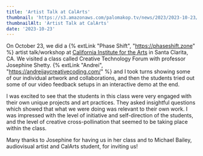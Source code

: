 ```yaml
---
title: 'Artist Talk at CalArts'
thumbnail: 'https://s3.amazonaws.com/palomakop.tv/news/2023/2023-10-23/calarts_1440px.jpg'
thumbnailAlt: 'Artist Talk at CalArts'
date: '2023-10-23'
---
```


On October 23, we did a {% extLink "Phase Shift", "https://phaseshift.zone" %} artist talk/workshop at <a href="https://calarts.edu/" rel="noopener" target="_blank">California Institute for the Arts</a> in Santa Clarita, CA. We visited a class called Creative Technology Forum with professor Josephine Shetty. {% extLink "Andrei", "https://andreijaycreativecoding.com/" %} and I took turns showing some of our individual artwork and collaborations, and then the students tried out some of our video feedback setups in an interactive demo at the end.

I was excited to see that the students in this class were very engaged with their own unique projects and art practices. They asked insightful questions which showed that what we were doing was relevant to their own work. I was impressed with the level of initiative and self-direction of the students, and the level of creative cross-pollination that seemed to be taking place within the class.

Many thanks to Josephine for having us in her class and to Michael Bailey, audiovisual artist and CalArts student, for inviting us!

